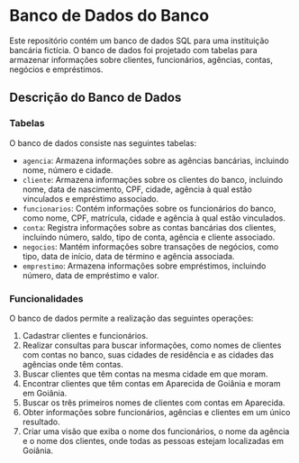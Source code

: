 # Banco de Dados do Banco

Este repositório contém um banco de dados SQL para uma instituição bancária fictícia. O banco de dados foi projetado com tabelas para armazenar informações sobre clientes, funcionários, agências, contas, negócios e empréstimos.

## Descrição do Banco de Dados

### Tabelas

O banco de dados consiste nas seguintes tabelas:

- `agencia`: Armazena informações sobre as agências bancárias, incluindo nome, número e cidade.
- `cliente`: Armazena informações sobre os clientes do banco, incluindo nome, data de nascimento, CPF, cidade, agência à qual estão vinculados e empréstimo associado.
- `funcionarios`: Contém informações sobre os funcionários do banco, como nome, CPF, matrícula, cidade e agência à qual estão vinculados.
- `conta`: Registra informações sobre as contas bancárias dos clientes, incluindo número, saldo, tipo de conta, agência e cliente associado.
- `negocios`: Mantém informações sobre transações de negócios, como tipo, data de início, data de término e agência associada.
- `emprestimo`: Armazena informações sobre empréstimos, incluindo número, data de empréstimo e valor.

### Funcionalidades

O banco de dados permite a realização das seguintes operações:

1. Cadastrar clientes e funcionários.
2. Realizar consultas para buscar informações, como nomes de clientes com contas no banco, suas cidades de residência e as cidades das agências onde têm contas.
3. Buscar clientes que têm contas na mesma cidade em que moram.
4. Encontrar clientes que têm contas em Aparecida de Goiânia e moram em Goiânia.
5. Buscar os três primeiros nomes de clientes com contas em Aparecida.
6. Obter informações sobre funcionários, agências e clientes em um único resultado.
7. Criar uma visão que exiba o nome dos funcionários, o nome da agência e o nome dos clientes, onde todas as pessoas estejam localizadas em Goiânia.
